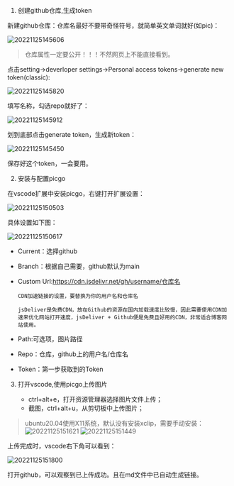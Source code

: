 1. 创建github仓库,生成token

新建github仓库：仓库名最好不要带奇怪符号，就简单英文单词就好(如pic)：

![20221125145606](https://cdn.jsdelivr.net/gh/sfdsv/pic/img/20221125145606.png)

>仓库属性一定要公开！！！不然网页上不能直接看到。

点击setting->deverloper settings->Personal access tokens->generate new token(classic):

![20221125145820](https://cdn.jsdelivr.net/gh/sfdsv/pic/img/20221125145820.png)

填写名称，勾选repo就好了：

![20221125145912](https://cdn.jsdelivr.net/gh/sfdsv/pic/img/20221125145912.png)

划到底部点击generate token，生成新token：

![20221125145450](https://cdn.jsdelivr.net/gh/sfdsv/pic/img/20221125145450.png)

保存好这个token，一会要用。

2. 安装与配置picgo

在vscode扩展中安装picgo，右键打开扩展设置：

![20221125150503](https://cdn.jsdelivr.net/gh/sfdsv/pic/img/20221125150503.png)

具体设置如下图：

![20221125150617](https://cdn.jsdelivr.net/gh/sfdsv/pic/img/20221125150617.png)

* Current：选择github
* Branch：根据自己需要，github默认为main
* Custom Url:https://cdn.jsdelivr.net/gh/username/仓库名

      CDN加速链接的设置，要替换为你的用户名和仓库名

      jsDeliver是免费CDN，放在Github的资源在国内加载速度比较慢，因此需要使用CDN加速来优化网站打开速度，jsDeliver + Github便是免费且好用的CDN，非常适合博客网站使用。
* Path:可选项，图片路径
* Repo：仓库，github上的用户名/仓库名
* Token：第一步获取到的Token

3. 打开vscode,使用picgo上传图片

    * ctrl+alt+e，打开资源管理器选择图片文件上传；
    * 截图，ctrl+alt+u，从剪切板中上传图片；

> ubuntu20.04使用X11系统，默认没有安装xclip，需要手动安装：
>![20221125151621](https://cdn.jsdelivr.net/gh/sfdsv/pic/img/20221125151621.png)
>![20221125151449](https://cdn.jsdelivr.net/gh/sfdsv/pic/img/20221125151449.png)

上传完成时，vscode右下角可以看到：

![20221125151800](https://cdn.jsdelivr.net/gh/sfdsv/pic/img/20221125151800.png)

打开github，可以观察到已上传成功。且在md文件中已自动生成链接。
